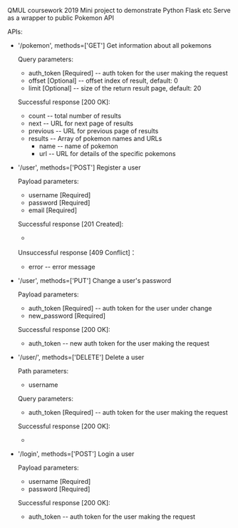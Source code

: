 QMUL coursework 2019
Mini project to demonstrate Python Flask etc
Serve as a wrapper to public Pokemon API

APIs:
  - '/pokemon', methods=['GET']
  Get information about all pokemons

    Query parameters:
      - auth_token [Required] -- auth token for the user making the request
      - offset [Optional] -- offset index of result, default: 0
      - limit [Optional] -- size of the return result page, default: 20

    Successful response [200 OK]:
      - count -- total number of results
      - next -- URL for next page of results
      - previous -- URL for previous page of results
      - results -- Array of pokemon names and URLs
        - name -- name of pokemon
        - url -- URL for details of the specific pokemons

    
  - '/user', methods=['POST']
  Register a user

    Payload parameters:
      - username [Required]
      - password [Required]
      - email [Required]

    Successful response [201 Created]:
      - <intentionally empty body>

    Unsuccessful response [409 Conflict]：
      - error -- error message

  - '/user', methods=['PUT']
  Change a user's password

    Payload parameters:
      - auth_token [Required] -- auth token for the user under change
      - new_password [Required]

    Successful response [200 OK]:
      - auth_token -- new auth token for the user making the request
    
    
  - '/user/<username>', methods=['DELETE']
  Delete a user

    Path parameters:
      - username

    Query parameters:
      - auth_token [Required] -- auth token for the user making the request

    Successful response [200 OK]:
      - <intentionally empty body>


  - '/login', methods=['POST']
  Login a user

    Payload parameters:
      - username [Required]
      - password [Required]

    Successful response [200 OK]:
      - auth_token -- auth token for the user making the request
